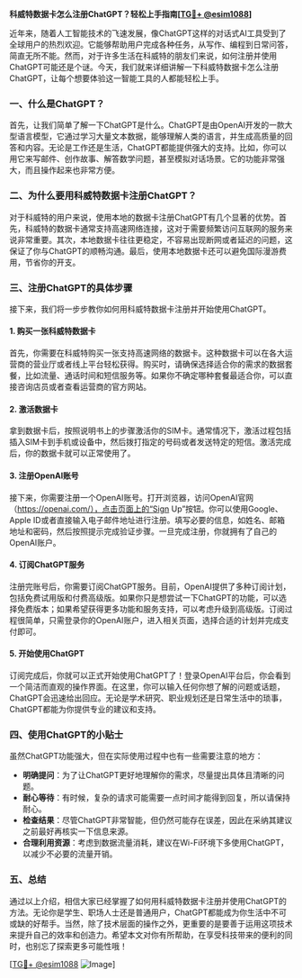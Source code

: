 **科威特数据卡怎么注册ChatGPT？轻松上手指南[[TG💪+ @esim1088](https://t.me/s/esim1088)]**

近年来，随着人工智能技术的飞速发展，像ChatGPT这样的对话式AI工具受到了全球用户的热烈欢迎。它能够帮助用户完成各种任务，从写作、编程到日常问答，简直无所不能。然而，对于许多生活在科威特的朋友们来说，如何注册并使用ChatGPT可能还是个谜。今天，我们就来详细讲解一下科威特数据卡怎么注册ChatGPT，让每个想要体验这一智能工具的人都能轻松上手。

### 一、什么是ChatGPT？

首先，让我们简单了解一下ChatGPT是什么。ChatGPT是由OpenAI开发的一款大型语言模型，它通过学习大量文本数据，能够理解人类的语言，并生成高质量的回答和内容。无论是工作还是生活，ChatGPT都能提供强大的支持。比如，你可以用它来写邮件、创作故事、解答数学问题，甚至模拟对话场景。它的功能非常强大，而且操作起来也非常方便。

### 二、为什么要用科威特数据卡注册ChatGPT？

对于科威特的用户来说，使用本地的数据卡注册ChatGPT有几个显著的优势。首先，科威特的数据卡通常支持高速网络连接，这对于需要频繁访问互联网的服务来说非常重要。其次，本地数据卡往往更稳定，不容易出现断网或者延迟的问题，这保证了你与ChatGPT的顺畅沟通。最后，使用本地数据卡还可以避免国际漫游费用，节省你的开支。

### 三、注册ChatGPT的具体步骤

接下来，我们将一步步教你如何用科威特数据卡注册并开始使用ChatGPT。

#### 1. 购买一张科威特数据卡

首先，你需要在科威特购买一张支持高速网络的数据卡。这种数据卡可以在各大运营商的营业厅或者线上平台轻松获得。购买时，请确保选择适合你的需求的数据套餐，比如流量、通话时间和短信服务等。如果你不确定哪种套餐最适合你，可以直接咨询店员或者查看运营商的官方网站。

#### 2. 激活数据卡

拿到数据卡后，按照说明书上的步骤激活你的SIM卡。通常情况下，激活过程包括插入SIM卡到手机或设备中，然后拨打指定的号码或者发送特定的短信。激活完成后，你的数据卡就可以正常使用了。

#### 3. 注册OpenAI账号

接下来，你需要注册一个OpenAI账号。打开浏览器，访问OpenAI官网（https://openai.com/），点击页面上的“Sign Up”按钮。你可以使用Google、Apple ID或者直接输入电子邮件地址进行注册。填写必要的信息，如姓名、邮箱地址和密码，然后按照提示完成验证步骤。一旦完成注册，你就拥有了自己的OpenAI账户。

#### 4. 订阅ChatGPT服务

注册完账号后，你需要订阅ChatGPT服务。目前，OpenAI提供了多种订阅计划，包括免费试用版和付费高级版。如果你只是想尝试一下ChatGPT的功能，可以选择免费版本；如果希望获得更多功能和服务支持，可以考虑升级到高级版。订阅过程很简单，只需登录你的OpenAI账户，进入相关页面，选择合适的计划并完成支付即可。

#### 5. 开始使用ChatGPT

订阅完成后，你就可以正式开始使用ChatGPT了！登录OpenAI平台后，你会看到一个简洁而直观的操作界面。在这里，你可以输入任何你想了解的问题或话题，ChatGPT会迅速给出回应。无论是学术研究、职业规划还是日常生活中的琐事，ChatGPT都能为你提供专业的建议和支持。

### 四、使用ChatGPT的小贴士

虽然ChatGPT功能强大，但在实际使用过程中也有一些需要注意的地方：

- **明确提问**：为了让ChatGPT更好地理解你的需求，尽量提出具体且清晰的问题。
- **耐心等待**：有时候，复杂的请求可能需要一点时间才能得到回复，所以请保持耐心。
- **检查结果**：尽管ChatGPT非常智能，但仍然可能存在误差，因此在采纳其建议之前最好再核实一下信息来源。
- **合理利用资源**：考虑到数据流量消耗，建议在Wi-Fi环境下多使用ChatGPT，以减少不必要的流量开销。

### 五、总结

通过以上介绍，相信大家已经掌握了如何用科威特数据卡注册并使用ChatGPT的方法。无论你是学生、职场人士还是普通用户，ChatGPT都能成为你生活中不可或缺的好帮手。当然，除了技术层面的操作之外，更重要的是要善于运用这项技术来提升自己的效率和创造力。希望本文对你有所帮助，在享受科技带来的便利的同时，也别忘了探索更多可能性哦！

[[TG💪+ @esim1088](https://t.me/s/esim1088) ![Image](https://i.postimg.cc/4NQfJmqS/Snipaste-2025-05-13-00-14-12.png)]